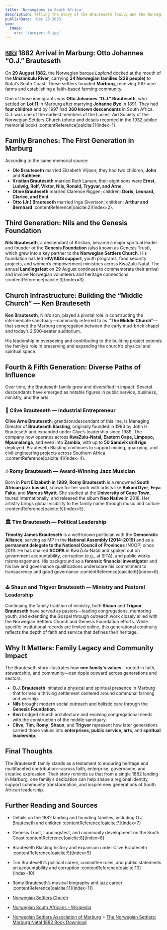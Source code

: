 ```yaml
---
title: 'Norwegians in South Africa'
description: Telling the Story of the Brauteseth family and the Norwegian role in shaping the history of South Africa
publishDate: 'Dec 28 2023'
seo:
  image:
    src: '/project-6.jpg'
---
```


## 🇳🇴 1882 Arrival in Marburg: Otto Johannes “O.J.” Brauteseth

On **29 August 1882**, the Norwegian barque *Lapland* docked at the mouth of the **Umzimkulu River**, carrying **34 Norwegian families (229 people)** to Natal’s South Coast. These settlers founded **Marburg**, receiving 100-acre farms and establishing a faith-based farming community.

One of those immigrants was **Otto Johannes “O.J.” Brauteseth**, who settled on **Lot 11** in Marburg after marrying **Johanne Øye** in 1891. They had **four children** and by 1997 had **360 known descendants** in South Africa. O.J. was one of the earliest members of the Ladies' Aid Society of the Norwegian Settlers Church (photo and details recorded in the 1932 jubilee memorial book) :contentReference[oaicite:1]{index=1}.


## Family Branches: The First Generation in Marburg

According to the same memorial source:

- **Ole Brauteseth** married Elizabeth Viljoen; they had two children, **John** and **Kathleen**.
- **Kristian Brauteseth** married Ruth Larsen; their eight sons were **Ernst, Ludwig, Rolf, Viktor, Nils, Ronald, Trygvar, and Arne**.
- **Otine Brauteseth** married Clarence Riggen; children: **Doris, Leonard, Clarice, and Enid**.
- **Otto (Jr.) Brauteseth** married Inga Sivertson; children: **Arthur and Bernhard** :contentReference[oaicite:2]{index=2}.

## Third Generation: Nils and the Genesis Foundation

**Nils Brauteseth**, a descendant of Kristian, became a major spiritual leader and founder of the **Genesis Foundation** (also known as Genesis Trust), which grew into a key partner to the **Norwegian Settlers Church**. His foundation has led **HIV/AIDS support**, youth programs, food security projects, and women’s empowerment ministries across KwaZulu‑Natal. The annual **Landingsfest** on 29 August continues to commemorate their arrival and involve Norwegian volunteers and heritage connections :contentReference[oaicite:3]{index=3}.

## Church Infrastructure: Building the “Middle Church” — Ken Brauteseth

**Ken Brauteseth**, Nils’s son, played a pivotal role in constructing the intermediate sanctuary—commonly referred to as **“The Middle Church”**—that served the Marburg congregation between the early mud-brick chapel and today’s 2,500-seater auditorium.

His leadership in overseeing and contributing to the building project extends the family’s role in preserving and expanding the church’s physical and spiritual space.

## Fourth & Fifth Generation: Diverse Paths of Influence

Over time, the Brauteseth family grew and diversified in impact. Several descendants have emerged as notable figures in public service, business, ministry, and the arts.

### 🔧 Clive Brauteseth — Industrial Entrepreneur

**Clive Arne Brauteseth**, grandson/descendant of this line, is Managing Director of **Brauteseth Blasting**, originally founded in 1983 by John H. Brauteseth and expanded under Clive’s leadership since 1989. The company now operates across **KwaZulu‑Natal, Eastern Cape, Limpopo, Mpumalanga**, and even into **Zambia**, with up to **50 Sandvik drill rigs** deployed. Brauteseth Blasting continues to support mining, quarrying, and civil engineering projects across Southern Africa :contentReference[oaicite:4]{index=4}.

### 🎶 Romy Brauteseth — Award‑Winning Jazz Musician

Born in **Port Elizabeth in 1989**, **Romy Brauteseth** is a renowned **South African jazz bassist**, known for her work with artists like **Bokani Dyer**, **Feya Faku**, and **Marcus Wyatt**. She studied at the **University of Cape Town**, toured internationally, and released the album **Neo Native** in 2018. Her artistry brings global visibility to the family name through music and culture :contentReference[oaicite:5]{index=5}.

### 🏛 Tim Brauteseth — Political Leadership

**Timothy James Brauteseth** is a well‑known politician with the **Democratic Alliance**, serving as MP in the **National Assembly (2014–2019)** and as a **permanent delegate to the National Council of Provinces** (NCOP) since 2019. He has chaired **SCOPA** in KwaZulu‑Natal and spoken out on government accountability, corruption (e.g., at SITA), and public works mismanagement. His background as a **forensic financial investigator** and his law and governance qualifications underscore his commitment to transparency and good governance :contentReference[oaicite:6]{index=6}.

### ⛪ Shaun and Trigvor Brauteseth — Ministry and Pastoral Leadership

Continuing the family tradition of ministry, both **Shaun** and **Trigvor Brauteseth** have served as pastors—leading congregations, mentoring youth, and extending the Gospel through outreach work closely allied with the Norwegian Settlers Church and Genesis Foundation efforts. While specific institutional records are limited online, this generational continuity reflects the depth of faith and service that defines their heritage.

## Why It Matters: Family Legacy and Community Impact

The Brauteseth story illustrates how **one family's values**—rooted in faith, stewardship, and community—can ripple outward across generations and sectors:

- **O.J. Brauteseth** initiated a physical and spiritual presence in Marburg that formed a thriving settlement centered around communal farming and worship.
- **Nils** brought modern social outreach and holistic care through the **Genesis Foundation**.
- **Ken** bridged church architecture and evolving congregational needs with the construction of the middle sanctuary.
- **Clive**, **Tim**, **Romy**, **Shaun**, and **Trigvor** represent how later generations carried those values into **enterprises, public service, arts**, and **spiritual leadership**.

## Final Thoughts

The Brauteseth family stands as a testament to enduring heritage and multifaceted contribution—across faith, enterprise, governance, and creative expression. Their story reminds us that from a single 1882 landing in Marburg, one family’s dedication can help shape a regional identity, support community transformation, and inspire new generations of South African leadership.

## Further Reading and Sources

- Details on the 1882 landing and founding families, including O.J. Brauteseth and children :contentReference[oaicite:7]{index=7}  
- Genesis Trust, Landingsfest, and community development on the South Coast :contentReference[oaicite:8]{index=8}  
- Brauteseth Blasting history and expansion under Clive Brauteseth :contentReference[oaicite:9]{index=9}  
- Tim Brauteseth’s political career, committee roles, and public statements on accountability and corruption :contentReference[oaicite:10]{index=10}  
- Romy Brauteseth’s musical biography and jazz career :contentReference[oaicite:11]{index=11}  


- [Norwegian Settlers Church](https://www.nsc.za.org/)
- [Norwegian South Africans - Wikipedia](https://en.wikipedia.org/wiki/Norwegian_South_Africans)
- [Norwegian Settlers Association of Marburg](http://www.norsettler.co.za/history.htm)
= [The Norwegian Settlers: Marburg Natal 1882 Book Download](/TheNorwegianSettlersMarburgNatal1882.pdf)
